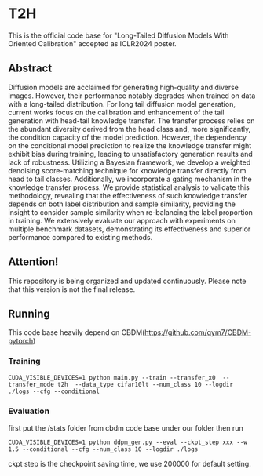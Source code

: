 # T2H
This is the official code base for "Long-Tailed Diffusion Models With Oriented Calibration" accepted as ICLR2024 poster.
## Abstract
Diffusion models are acclaimed for generating high-quality and diverse images. However, their performance notably degrades when trained on data with a long-tailed distribution. For long tail diffusion model generation, current works focus on the calibration and enhancement of the tail generation with head-tail knowledge transfer. The transfer process relies on the abundant diversity derived from the head class and, more significantly, the condition capacity of the model prediction. However, the dependency on the conditional model prediction to realize the knowledge transfer might exhibit bias during training, leading to unsatisfactory generation results and lack of robustness. Utilizing a Bayesian framework, we develop a weighted denoising score-matching technique for knowledge transfer directly from head to tail classes. Additionally, we incorporate a gating mechanism in the knowledge transfer process. We provide statistical analysis to validate this methodology, revealing that the effectiveness of such knowledge transfer depends on both label distribution and sample similarity, providing the insight to consider sample similarity when re-balancing the label proportion in training. We extensively evaluate our approach with experiments on multiple benchmark datasets, demonstrating its effectiveness and superior performance compared to existing methods.

## Attention!
This repository is being organized and updated continuously. Please note that this version is not the final release.

## Running
This code base heavily depend on CBDM(https://github.com/qym7/CBDM-pytorch)
### Training
```
CUDA_VISIBLE_DEVICES=1 python main.py --train --transfer_x0  --transfer_mode t2h  --data_type cifar10lt --num_class 10 --logdir ./logs --cfg --conditional
```
### Evaluation
first put the /stats folder from cbdm code base under our folder then run

```
CUDA_VISIBLE_DEVICES=1 python ddpm_gen.py --eval --ckpt_step xxx --w 1.5 --conditional --cfg --num_class 10 --logdir ./logs
```
ckpt step is the checkpoint saving time, we use 200000 for default setting.
